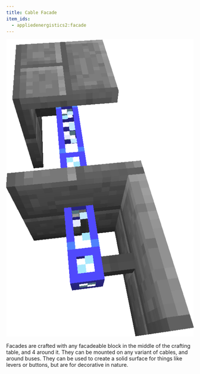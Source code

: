 ```yaml
---
title: Cable Facade
item_ids:
  - appliedenergistics2:facade
---
```


![A picture of some stone brick facades.](../../../public/assets/large/facade.png)

Facades are crafted with any facadeable block in the middle of the crafting table, and
4 <ItemLink id="appliedenergistics2:cable_anchor" /> around it. They can be mounted on any variant of cables, and
around buses. They can be used to create a solid surface for things like levers or buttons, 
but are for decorative in nature.
